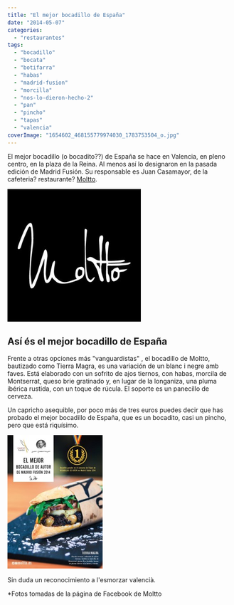 ```yaml
---
title: "El mejor bocadillo de España"
date: "2014-05-07"
categories:
  - "restaurantes"
tags:
  - "bocadillo"
  - "bocata"
  - "botifarra"
  - "habas"
  - "madrid-fusion"
  - "morcilla"
  - "nos-lo-dieron-hecho-2"
  - "pan"
  - "pincho"
  - "tapas"
  - "valencia"
coverImage: "1654602_468155779974030_1783753504_o.jpg"
---
```


El mejor bocadillo (o bocadito??) de España se hace en Valencia, en pleno centro, en la plaza de la Reina. Al menos así lo designaron en la pasada edición de Madrid Fusión. Su responsable es Juan Casamayor, de la cafeteria? restaurante? [Moltto](http://www.moltto.es/).

![394871_284518505004426_839160569_n](images/394871_284518505004426_839160569_n-300x298.jpg)

## Así és el mejor bocadillo de España

Frente a otras opciones más "vanguardistas" , el bocadillo de Moltto, bautizado como Tierra Magra, es una variación de un blanc i negre amb faves. Está elaborado con un sofrito de ajos tiernos, con habas, morcila de Montserrat, queso brie gratinado y, en lugar de la longaniza, una pluma ibérica rustida, con un toque de rúcula. El soporte es un panecillo de cerveza.

Un capricho asequible, por poco más de tres euros puedes decir que has probado el mejor bocadillo de España, que es un bocadito, casi un pincho, pero que está riquísimo.

![1654602_468155779974030_1783753504_o](images/1654602_468155779974030_1783753504_o-214x300.jpg)

Sin duda un reconocimiento a l'esmorzar valencià.



\*Fotos tomadas de la página de Facebook de Moltto
